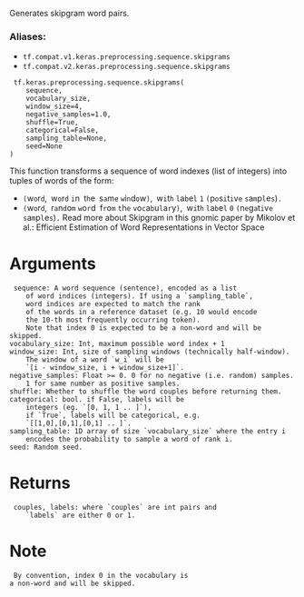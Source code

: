 Generates skipgram word pairs.
### Aliases:
- `tf.compat.v1.keras.preprocessing.sequence.skipgrams`
- `tf.compat.v2.keras.preprocessing.sequence.skipgrams`

```
 tf.keras.preprocessing.sequence.skipgrams(
    sequence,
    vocabulary_size,
    window_size=4,
    negative_samples=1.0,
    shuffle=True,
    categorical=False,
    sampling_table=None,
    seed=None
)
```
This function transforms a sequence of word indexes (list of integers) into tuples of words of the form:
- ``(``w``o``r``d``,`` ``w``o``r``d`` ``i``n`` ``t``h``e`` ``s``a``m``e`` ``w``i``n``d``o``w``)``,`` ``w``i``t``h`` ``l``a``b``e``l`` ``1`` ``(``p``o``s``i``t``i``v``e`` ``s``a``m``p``l``e``s``)``.``
- ``(``w``o``r``d``,`` ``r``a``n``d``o``m`` ``w``o``r``d`` ``f``r``o``m`` ``t``h``e`` ``v``o``c``a``b``u``l``a``r``y``)``,`` ``w``i``t``h`` ``l``a``b``e``l`` ``0`` ``(``n``e``g``a``t``i``v``e`` ``s``a``m``p``l``e``s``)``.``
Read more about Skipgram in this gnomic paper by Mikolov et al.: Efficient Estimation of Word Representations in Vector Space
# Arguments

```
 sequence: A word sequence (sentence), encoded as a list
    of word indices (integers). If using a `sampling_table`,
    word indices are expected to match the rank
    of the words in a reference dataset (e.g. 10 would encode
    the 10-th most frequently occurring token).
    Note that index 0 is expected to be a non-word and will be skipped.
vocabulary_size: Int, maximum possible word index + 1
window_size: Int, size of sampling windows (technically half-window).
    The window of a word `w_i` will be
    `[i - window_size, i + window_size+1]`.
negative_samples: Float >= 0. 0 for no negative (i.e. random) samples.
    1 for same number as positive samples.
shuffle: Whether to shuffle the word couples before returning them.
categorical: bool. if False, labels will be
    integers (eg. `[0, 1, 1 .. ]`),
    if `True`, labels will be categorical, e.g.
    `[[1,0],[0,1],[0,1] .. ]`.
sampling_table: 1D array of size `vocabulary_size` where the entry i
    encodes the probability to sample a word of rank i.
seed: Random seed.
```
# Returns

```
 couples, labels: where `couples` are int pairs and
    `labels` are either 0 or 1.
```
# Note

```
 By convention, index 0 in the vocabulary is
a non-word and will be skipped.
```
